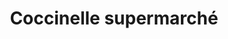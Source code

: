 ---
title: "Coccinelle supermarché"
url: /franqueville-saint-pierre/coccinelle-supermarche/
shop: commodité
---